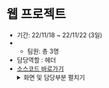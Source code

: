 # 웹 프로젝트

- 기간: 22/11/18 ~ 22/11/22 (3일)
- - 팀원: 총 3명
- 담당역할 : 헤더
- [소스코드 바로가기](https://github.com/gpdms/K-DigitalTraining/blob/main/frontend/%EC%9B%B9%ED%94%84%EB%A1%9C%EC%A0%9D%ED%8A%B8/%EC%B5%9C%EC%A2%85.html)
    <details>
    <summary>화면 및 담당부분 펼치기</summary>
    <div markdown="1">       
    <img width="100%" alt="홈화면" src="https://github.com/gpdms/K-DigitalTraining/assets/118142992/6b7aa239-db6c-4b49-a595-50a8f7117218"><br/><br/>
    <img width="100%" alt="스크롤시" src="https://github.com/gpdms/K-DigitalTraining/assets/118142992/0f806c2f-43cd-4b6f-ad54-eb6a729d3257"><br/><br/>
    <img width="100%" alt="모달" src="https://github.com/gpdms/K-DigitalTraining/assets/118142992/3803e828-916d-4753-a417-4860d3115777"><br/><br/>
    <img width="100%" alt="모달" src="https://github.com/gpdms/K-DigitalTraining/assets/118142992/3ff79f03-d846-44c8-a03c-f21fad099e3d"><br/>
    </div>
    </details>
